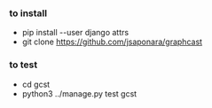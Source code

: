 
### to install

- pip install --user django attrs
- git clone https://github.com/jsaponara/graphcast

### to test

- cd gcst
- python3 ../manage.py test gcst

